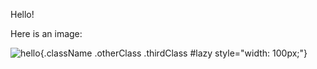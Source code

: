 Hello!

Here is an image:

![hello](/example.jpg?source=md){.className .otherClass .thirdClass #lazy style="width: 100px;"}
